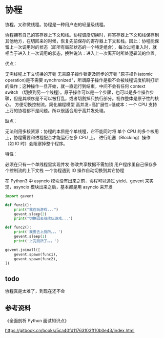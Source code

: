 # 协程

协程，又称微线程。协程是一种用户态的轻量级线程。

协程拥有自己的寄存器上下文和栈。协程调度切换时，将寄存器上下文和栈保存到其他地方，在切回来的时候，恢复先前保存的寄存器上下文和栈。因此：协程能保留上一次调用时的状态（即所有局部状态的一个特定组合），每次过程重入时，就相当于进入上一次调用的状态，换种说法：进入上一次离开时所处逻辑流的位置。

优点：

无需线程上下文切换的开销
无需原子操作锁定及同步的开销 "原子操作(atomic operation)是不需要 synchronized"，所谓原子操作是指不会被线程调度机制打断的操作；这种操作一旦开始，就一直运行到结束，中间不会有任何 context switch （切换到另一个线程）。原子操作可以是一个步骤，也可以是多个操作步骤，但是其顺序是不可以被打乱，或者切割掉只执行部分。视作整体是原子性的核心。
方便切换控制流，简化编程模型
高并发+高扩展性+低成本：一个 CPU 支持上万的协程都不是问题。所以很适合用于高并发处理。

缺点：

无法利用多核资源：协程的本质是个单线程，它不能同时将 单个 CPU 的多个核用上，协程需要和进程配合才能运行在多 CPU 上。
进行阻塞（Blocking）操作（如 IO 时）会阻塞掉整个程序。

特性：

必须在只有一个单线程里实现并发
修改共享数据不需加锁
用户程序里自己保存多个控制流的上下文栈
一个协程遇到 IO 操作自动切换到其它协程

在 Python3 中 asyncio 模块没有出来之前，协程可以通过 yield、gevent 来实现，asyncio 模块出来之后，基本都是用 asyncio 来开发

``` python
import gevent

def func1():
    print("我在玩游戏...")
    gevent.sleep(2)
    print("切换回去继续玩游戏...")

def func2():
    print('我要去上厕所。。。')
    gevent.sleep(1)
    print('上完厕所了。。。')

gevent.joinall([
    gevent.spawn(func1),
    gevent.spawn(func2),
])

```

## todo

协程真是太难了，到现在还不会

## 参考资料

《全面剖析 Python 面试知识点》

https://gitbook.cn/books/5ca40fd11763103ff10b0e43/index.html
